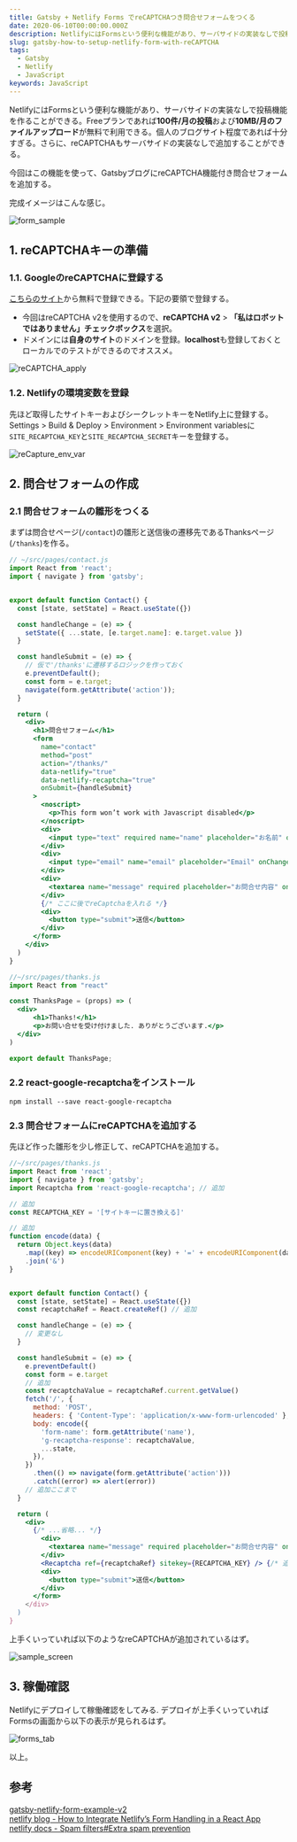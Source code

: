```yaml
---
title: Gatsby + Netlify Forms でreCAPTCHAつき問合せフォームをつくる
date: 2020-06-10T00:00:00.000Z
description: NetlifyにはFormsという便利な機能があり、サーバサイドの実装なしで投稿機能を作ることができる。今回はこの機能を使って、Gatsbyブログに問合せフォームを追加する。ついでにスパム防止のためのreCAPTCHA機能もつける。
slug: gatsby-how-to-setup-netlify-form-with-reCAPTCHA
tags: 
  - Gatsby
  - Netlify
  - JavaScript
keywords: JavaScript
---
```


NetlifyにはFormsという便利な機能があり、サーバサイドの実装なしで投稿機能を作ることができる。Freeプランであれば**100件/月の投稿**および**10MB/月のファイルアップロード**が無料で利用できる。個人のブログサイト程度であれば十分すぎる。さらに、reCAPTCHAもサーバサイドの実装なしで追加することができる。

今回はこの機能を使って、GatsbyブログにreCAPTCHA機能付き問合せフォームを追加する。

完成イメージはこんな感じ。

![form_sample](form_sample.png)

## 1. reCAPTCHAキーの準備
### 1.1. GoogleのreCAPTCHAに登録する
[こちらのサイト](https://www.google.com/recaptcha/intro/v3.html)から無料で登録できる。下記の要領で登録する。

- 今回はreCAPTCHA v2を使用するので、**reCAPTCHA v2** > **「私はロボットではありません」チェックボックス**を選択。
- ドメインには**自身のサイト**のドメインを登録。**localhost**も登録しておくとローカルでのテストができるのでオススメ。

![reCAPTCHA_apply](reCAPTCHA_apply.png)

### 1.2. Netlifyの環境変数を登録
先ほど取得したサイトキーおよびシークレットキーをNetlify上に登録する。Settings > Build & Deploy > Environment > Environment variablesに`SITE_RECAPTCHA_KEY`と`SITE_RECAPTCHA_SECRET`キーを登録する。

![reCapture_env_var](reCapture_env_var.png)

## 2. 問合せフォームの作成


### 2.1 問合せフォームの雛形をつくる
まずは問合せページ(`/contact`)の雛形と送信後の遷移先であるThanksページ(`/thanks`)を作る。


```jsx
// ~/src/pages/contact.js
import React from 'react';
import { navigate } from 'gatsby';


export default function Contact() {
  const [state, setState] = React.useState({})

  const handleChange = (e) => {
    setState({ ...state, [e.target.name]: e.target.value })
  }

  const handleSubmit = (e) => {
    // 仮で'/thanks'に遷移するロジックを作っておく
    e.preventDefault();
    const form = e.target;
    navigate(form.getAttribute('action'));
  }

  return (
    <div>
      <h1>問合せフォーム</h1>
      <form
        name="contact"
        method="post"
        action="/thanks/"
        data-netlify="true"
        data-netlify-recaptcha="true"
        onSubmit={handleSubmit}
      >
        <noscript>
          <p>This form won’t work with Javascript disabled</p>
        </noscript>
        <div>
          <input type="text" required name="name" placeholder="お名前" onChange={handleChange} />
        </div>
        <div>
          <input type="email" name="email" placeholder="Email" onChange={handleChange} />
        </div>
        <div>
          <textarea name="message" required placeholder="お問合せ内容" onChange={handleChange} />
        </div>
        {/* ここに後でreCaptchaを入れる */}
        <div>
          <button type="submit">送信</button>
        </div>
      </form>
    </div>
  )
}
```


```jsx
//~/src/pages/thanks.js
import React from "react"

const ThanksPage = (props) => (
  <div>
      <h1>Thanks!</h1>
      <p>お問い合せを受け付けました. ありがとうございます.</p>
  </div>
)

export default ThanksPage;
```

### 2.2 react-google-recaptchaをインストール
```shell
npm install --save react-google-recaptcha
```

### 2.3 問合せフォームにreCAPTCHAを追加する
先ほど作った雛形を少し修正して、reCAPTCHAを追加する。


```jsx
//~/src/pages/thanks.js
import React from 'react';
import { navigate } from 'gatsby';
import Recaptcha from 'react-google-recaptcha'; // 追加

// 追加
const RECAPTCHA_KEY = '[サイトキーに置き換える]'

// 追加
function encode(data) {
  return Object.keys(data)
    .map((key) => encodeURIComponent(key) + '=' + encodeURIComponent(data[key]))
    .join('&')
}


export default function Contact() {
  const [state, setState] = React.useState({})
  const recaptchaRef = React.createRef() // 追加

  const handleChange = (e) => {
    // 変更なし
  }

  const handleSubmit = (e) => {
    e.preventDefault()
    const form = e.target
    // 追加
    const recaptchaValue = recaptchaRef.current.getValue()
    fetch('/', {
      method: 'POST',
      headers: { 'Content-Type': 'application/x-www-form-urlencoded' },
      body: encode({
        'form-name': form.getAttribute('name'),
        'g-recaptcha-response': recaptchaValue,
        ...state,
      }),
    })
      .then(() => navigate(form.getAttribute('action')))
      .catch((error) => alert(error))
    // 追加ここまで
  }

  return (
    <div>
      {/* ...省略... */}
        <div>
          <textarea name="message" required placeholder="お問合せ内容" onChange={handleChange} />
        </div>
        <Recaptcha ref={recaptchaRef} sitekey={RECAPTCHA_KEY} /> {/* 追加 */}
        <div>
          <button type="submit">送信</button>
        </div>
      </form>
    </div>
  )
}
```

上手くいっていれば以下のようなreCAPTCHAが追加されているはず。

![sample_screen](sample_screen.png)

## 3. 稼働確認
Netlifyにデプロイして稼働確認をしてみる.
デプロイが上手くいっていればFormsの画面から以下の表示が見られるはず。

![forms_tab](forms_tab.png)

以上。

## 参考
[gatsby-netlify-form-example-v2](https://github.com/sw-yx/gatsby-netlify-form-example-v2)  
[netlify blog - How to Integrate Netlify’s Form Handling in a React App](https://www.netlify.com/blog/2017/07/20/how-to-integrate-netlifys-form-handling-in-a-react-app/)  
[netlify docs - Spam filters#Extra spam prevention](https://docs.netlify.com/forms/spam-filters/#extra-spam-prevention)  